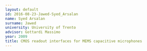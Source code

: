 ```yaml
---
layout: default 
id: 2016-08-23-Jawed-Syed_Arsalan
name: Syed Arsalan
surname: Jawed
university: University of Trento
advisor: Gottardi Massimo
year: 2009
title: CMOS readout interfaces for MEMS capacitive microphones
---
```

